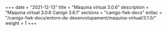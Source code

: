+++
date        = "2021-12-13"
title       = "Màquina virtual 3.0.6"
description = "Màquina virtual 3.0.6 Canigó 3.6.1"
sections    = "canigo-fwk-docs"
enllac		= "/canigo-fwk-docs/entorn-de-desenvolupament/maquina-virtual/3.1.0/"
weight		= 1
+++
